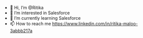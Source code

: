 - 👋 Hi, I’m @Ritika
- 👀 I’m interested in Salesforce
- 🌱 I’m currently learning Salesforce 
- 📫 How to reach me https://www.linkedin.com/in/ritika-maloo-3abbb217a

<!---
Ritika011/Ritika011 is a ✨ special ✨ repository because its `README.md` (this file) appears on your GitHub profile.
You can click the Preview link to take a look at your changes.
--->
